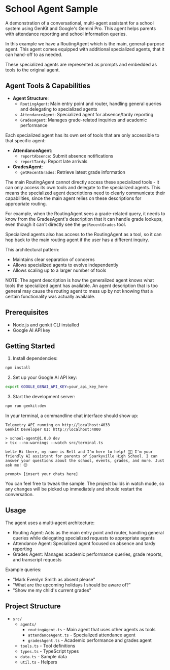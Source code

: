 # School Agent Sample

A demonstration of a conversational, multi-agent assistant for a school system using GenKit and Google's Gemini Pro. This agent helps parents with attendance reporting and school information queries.

In this example we have a RoutingAgent which is the main, general-purpose agent.
This agent comes equipped with additional specialized agents, that it can hand-off to as needed.

These specialized agents are represented as prompts and embedded as tools to the original agent.

## Agent Tools & Capabilities

- **Agent Structure**:
  - `RoutingAgent`: Main entry point and router, handling general queries and delegating to specialized agents
  - `AttendanceAgent`: Specialized agent for absence/tardy reporting
  - `GradesAgent`: Manages grade-related inquiries and academic performance

Each specialized agent has its own set of tools that are only accessible to that specific agent:

- **AttendanceAgent**:
  - `reportAbsence`: Submit absence notifications
  - `reportTardy`: Report late arrivals
- **GradesAgent**:
  - `getRecentGrades`: Retrieve latest grade information

The main RoutingAgent cannot directly access these specialized tools - it can only access its own tools and delegate to the specialized agents. This means the specialized agent descriptions need to clearly communicate their capabilities, since the main agent relies on these descriptions for appropriate routing.

For example, when the RoutingAgent sees a grade-related query, it needs to know from the GradesAgent's description that it can handle grade lookups, even though it can't directly see the `getRecentGrades` tool.

Specialized agents also has access to the RoutingAgent as a tool, so it can hop back to the main routing agent if the user has a different inquiry.

This architectural pattern:

- Maintains clear separation of concerns
- Allows specialized agents to evolve independently
- Allows scaling up to a larger number of tools

NOTE: The agent description is how the generalized agent knows what tools the specialized agent has available. An agent description that is too general may cause the routing agent to mess up by not knowing that a certain functionality was actually available.

## Prerequisites

- Node.js and genkit CLI installed
- Google AI API key

## Getting Started

1. Install dependencies:

```bash
npm install
```

2. Set up your Google AI API key:

```bash
export GOOGLE_GENAI_API_KEY=your_api_key_here
```

3. Start the development server:

```bash
npm run genkit:dev
```

In your terminal, a commandline chat interface should show up:

```
Telemetry API running on http://localhost:4033
Genkit Developer UI: http://localhost:4000

> school-agent@1.0.0 dev
> tsx --no-warnings --watch src/terminal.ts

bell> Hi there, my name is Bell and I'm here to help! 👋🎉 I'm your friendly AI assistant for parents of Sparkyville High School. I can answer your questions about the school, events, grades, and more. Just ask me! 😊

prompt> [insert your chats here]
```

You can feel free to tweak the sample. The project builds in watch mode, so any changes will be picked up immediately and should restart the conversation.

## Usage

The agent uses a multi-agent architecture:

- Routing Agent: Acts as the main entry point and router, handling general queries while delegating specialized requests to appropriate agents
- Attendance Agent: Specialized agent focused on absence and tardy reporting
- Grades Agent: Manages academic performance queries, grade reports, and transcript requests

Example queries:

- "Mark Evenlyn Smith as absent please"
- "What are the upcoming holidays I should be aware of?"
- "Show me my child's current grades"

## Project Structure

- `src/`
  - `agents/`
    - `routingAgent.ts` - Main agent that uses other agents as tools
    - `attendanceAgent.ts` - Specialized attendance agent
    - `gradesAgent.ts` - Academic performance and grades agent
  - `tools.ts` - Tool definitions
  - `types.ts` - TypeScript types
  - `data.ts` - Sample data
  - `util.ts` - Helpers

